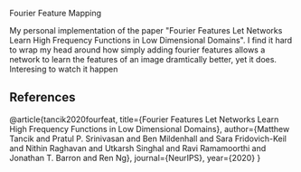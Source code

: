 Fourier Feature Mapping

My personal implementation of the paper "Fourier Features Let Networks Learn High Frequency Functions in Low Dimensional Domains". I find it hard to wrap my head around how simply adding fourier features allows a network to learn the features of an image dramtically better, yet it does. Interesing to watch it happen


## References

@article{tancik2020fourfeat,
    title={Fourier Features Let Networks Learn High Frequency Functions in Low Dimensional Domains},
    author={Matthew Tancik and Pratul P. Srinivasan and Ben Mildenhall and Sara Fridovich-Keil and Nithin Raghavan and Utkarsh Singhal and Ravi Ramamoorthi and Jonathan T. Barron and Ren Ng},
    journal={NeurIPS},
    year={2020}
}
